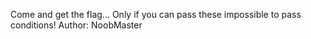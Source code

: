 Come and get the flag... Only if you can pass these impossible to pass conditions! Author: NoobMaster
